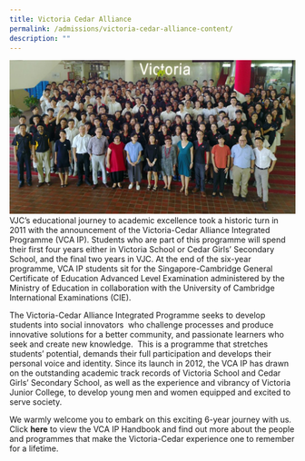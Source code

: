 ```yaml
---
title: Victoria Cedar Alliance
permalink: /admissions/victoria-cedar-alliance-content/
description: ""
---
```


![](/images/VCA-group-photo-2018-2-1024x549.jpg)
VJC’s educational journey to academic excellence took a historic turn in 2011 with the announcement of the Victoria-Cedar Alliance Integrated Programme (VCA IP). Students who are part of this programme will spend their first four years either in Victoria School or Cedar Girls’ Secondary School, and the final two years in VJC. At the end of the six-year programme, VCA IP students sit for the Singapore-Cambridge General Certificate of Education Advanced Level Examination administered by the Ministry of Education in collaboration with the University of Cambridge International Examinations (CIE).

The Victoria-Cedar Alliance Integrated Programme seeks to develop students into social innovators  who challenge processes and produce innovative solutions for a better community, and passionate learners who seek and create new knowledge.  This is a programme that stretches students’ potential, demands their full participation and develops their personal voice and identity. Since its launch in 2012, the VCA IP has drawn on the outstanding academic track records of Victoria School and Cedar Girls’ Secondary School, as well as the experience and vibrancy of Victoria Junior College, to develop young men and women equipped and excited to serve society.

We warmly welcome you to embark on this exciting 6-year journey with us. Click **here** to view the VCA IP Handbook and find out more about the people and programmes that make the Victoria-Cedar experience one to remember for a lifetime.